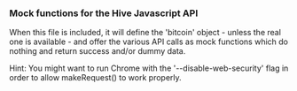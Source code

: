 ### Mock functions for the Hive Javascript API ###

When this file is included, it will define the 'bitcoin' object - unless the
real one is available - and offer the various API calls as mock functions which
do nothing and return success and/or dummy data.

Hint: You might want to run Chrome with the '--disable-web-security' flag in
order to allow makeRequest() to work properly.
